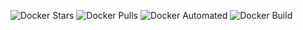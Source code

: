 ![Docker Stars](https://img.shields.io/docker/stars/opendevsecops/masscan.svg)
![Docker Pulls](https://img.shields.io/docker/pulls/opendevsecops/masscan.svg)
![Docker Automated](https://img.shields.io/docker/automated/opendevsecops/masscan.svg)
![Docker Build](https://img.shields.io/docker/build/opendevsecops/masscan.svg)
